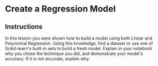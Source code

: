 # Create a Regression Model

## Instructions

In this lesson you were shown how to build a model using both Linear and Polynomial Regression. Using this knowledge, find a dataset or use one of Scikit-learn's built-in sets to build a fresh model. Explain in your notebook why you chose the technique you did, and demonstrate your model's accuracy. If it is not accurate, explain why.